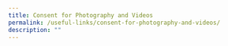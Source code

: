 ```yaml
---
title: Consent for Photography and Videos
permalink: /useful-links/consent-for-photography-and-videos/
description: ""
---
```


